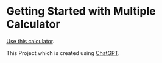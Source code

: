 # Getting Started with Multiple Calculator

[Use this calculator](https://karthikjl.github.io/Multiple-Calculator/).

This Project which is created using [ChatGPT](https://chatgpt.com/).
